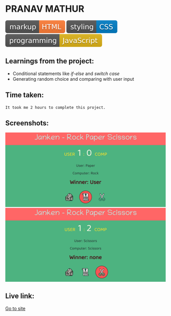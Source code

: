 # PRANAV MATHUR

![markup language](./Proj_Image/markup-HTML-orange.svg)
![style sheet language](./Proj_Image/styling-CSS-blue.svg)
![programming language](./Proj_Image/programming-JavaScript-yellow.svg)

## Learnings from the project:

- Conditional statements like _if-else_ and _switch case_
- Generating random choice and comparing with user input

## Time taken:

    It took me 2 hours to complete this project.

## Screenshots:

![screencapture](./Proj_Image/ss1.png)
![screencapture](./Proj_Image/ss2.png)

## Live link:

[Go to site](https://04-rock-paper-scissors.netlify.app/)
